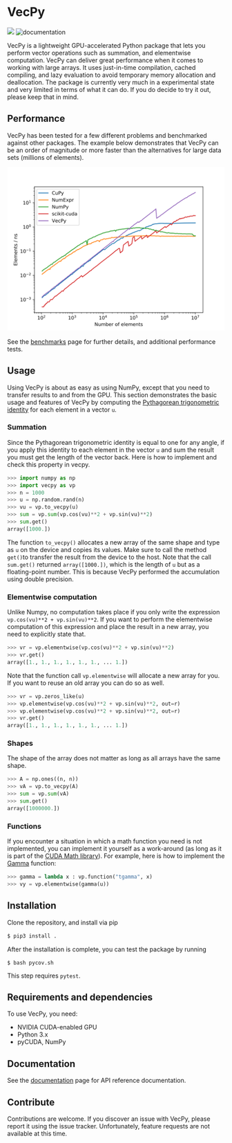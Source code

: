 # VecPy

![](https://img.shields.io/badge/state-experimental-orange)
![documentation](https://github.com/ooreilly/vecpy/workflows/Deploy/badge.svg?branch=docs)

VecPy is a lightweight GPU-accelerated Python package that lets you perform vector operations such as
summation, and elementwise computation. VecPy can deliver great performance when it comes to working with large
arrays. It uses just-in-time compilation, cached compiling, and lazy evaluation to avoid temporary
memory allocation and deallocation. The package is currently very much
in a experimental state and very limited in terms of what it can do. If you do decide to try it
out, please keep that in mind.

## Performance
VecPy has been tested for a few different problems and benchmarked against other packages. 
The example below demonstrates that VecPy can be an order of magnitude or more faster than the
alternatives for large data
sets (millions of elements).

![](benchmarks/plots/sum_float32.svg)

See the [benchmarks](https://ooreilly.github.io/vecpy/docs/benchmarks/sum) page for further details, and additional performance tests.

## Usage
Using VecPy is about as easy as using NumPy, except that you need to transfer results to and from
the GPU. This section demonstrates the basic usage and features of VecPy by computing the [Pythagorean
trigonometric identity](https://en.wikipedia.org/wiki/Pythagorean_trigonometric_identity) for each element in a vector `u`.

### Summation
Since the Pythagorean trigonometric identity is equal to one for any angle, if you apply this
identity to each element in the vector `u` and sum the result you must get the length of the vector
back. Here is how to implement and check this property in vecpy.

```py
>>> import numpy as np
>>> import vecpy as vp
>>> n = 1000
>>> u = np.random.rand(n)
>>> vu = vp.to_vecpy(u)
>>> sum = vp.sum(vp.cos(vu)**2 + vp.sin(vu)**2)
>>> sum.get()
array([1000.])
```
The function `to_vecpy()` allocates  a new array of the same shape and type as `u` on the device and copies its values.
Make sure to call the method `get()`to transfer the result from the device to the host. Note that
the call `sum.get()` returned  `array([1000.])`, which is the length of `u` but as a floating-point number. This is because VecPy performed the accumulation using double precision.

### Elementwise computation
Unlike Numpy, no computation takes place if you only write the expression `vp.cos(vu)**2 + vp.sin(vu)**2`. If you want to perform the elementwise computation of this expression and place the result in a new array, you need to explicitly state that. 
```py
>>> vr = vp.elementwise(vp.cos(vu)**2 + vp.sin(vu)**2)
>>> vr.get()
array([1., 1., 1., 1., 1., 1., ... 1.])
```
Note that the function call `vp.elementwise` will allocate a new array for you. If you want to reuse
an old array you can do so as well. 
```py
>>> vr = vp.zeros_like(u)
>>> vp.elementwise(vp.cos(vu)**2 + vp.sin(vu)**2, out=r)
>>> vp.elementwise(vp.cos(vu)**2 + vp.sin(vu)**2, out=r)
>>> vr.get()
array([1., 1., 1., 1., 1., 1., ... 1.])
```

### Shapes
The shape of the array does not matter as long as all arrays have the same shape.
```py
>>> A = np.ones((n, n))
>>> vA = vp.to_vecpy(A)
>>> sum = vp.sum(vA)
>>> sum.get()
array([1000000.])
```

### Functions
If you encounter a situation in which a math
function you need is not implemented, you can implement it yourself as a work-around (as long as it
is part of the [CUDA Math library](https://docs.nvidia.com/cuda/cuda-math-api/index.html)). For example,
here is how to implement the [Gamma](https://en.wikipedia.org/wiki/Gamma_function) function:
```py
>>> gamma = lambda x : vp.function("tgamma", x)
>>> vy = vp.elementwise(gamma(u))

```


## Installation
Clone the repository, and install via pip
```bash
$ pip3 install .
```
After the installation is complete, you can test the package by running
```
$ bash pycov.sh
```
This step requires `pytest`.

## Requirements and dependencies
To use VecPy, you need:
* NVIDIA CUDA-enabled GPU
* Python 3.x
* pyCUDA, NumPy

## Documentation
See the [documentation](https://ooreilly.github.io/vecpy) page for API reference documentation.
 
## Contribute
Contributions are welcome. 
If you discover an issue with VecPy, please report it using the issue tracker. Unfortunately,
feature requests are not available at this time. 

